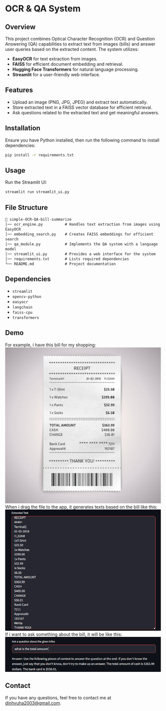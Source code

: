 # OCR & QA System

## Overview
This project combines Optical Character Recognition (OCR) and Question Answering (QA) capabilities to extract text from images (bills) and answer user queries based on the extracted content. The system utilizes:
- **EasyOCR** for text extraction from images.
- **FAISS** for efficient document embedding and retrieval.
- **Hugging Face Transformers** for natural language processing.
- **Streamlit** for a user-friendly web interface.

## Features
- Upload an image (PNG, JPG, JPEG) and extract text automatically.
- Store extracted text in a FAISS vector database for efficient retrieval.
- Ask questions related to the extracted text and get meaningful answers.

## Installation
Ensure you have Python installed, then run the following command to install dependencies:
```bash
pip install -r requirements.txt
```

## Usage
Run the Streamlit UI:
```bash
streamlit run streamlit_ui.py
```

## File Structure
```
📂 simple-OCR-QA-bill-summarize
│── ocr_engine.py          # Handles text extraction from images using EasyOCR
│── embedding_search.py    # Creates FAISS embeddings for efficient search
│── qa_module.py           # Implements the QA system with a language model
│── streamlit_ui.py        # Provides a web interface for the system
│── requirements.txt       # Lists required dependencies
└── README.md              # Project documentation
```

## Dependencies
- `streamlit`
- `opencv-python`
- `easyocr`
- `langchain`
- `faiss-cpu`
- `transformers`

## Demo
For example, i have this bill for my shopping:
![Image](results/temp.jpg)
When i drag the file to the app, it generates texts based on the bill like this:
![Text](results/image2.png)
If i want to ask something about the bill, it will be like this:
![Asking](results/image1.png)


## Contact
If you have any questions, feel free to contact me at [dinhvuha2003@gmail.com](mailto:dinhvuha2003@gmail.com).





